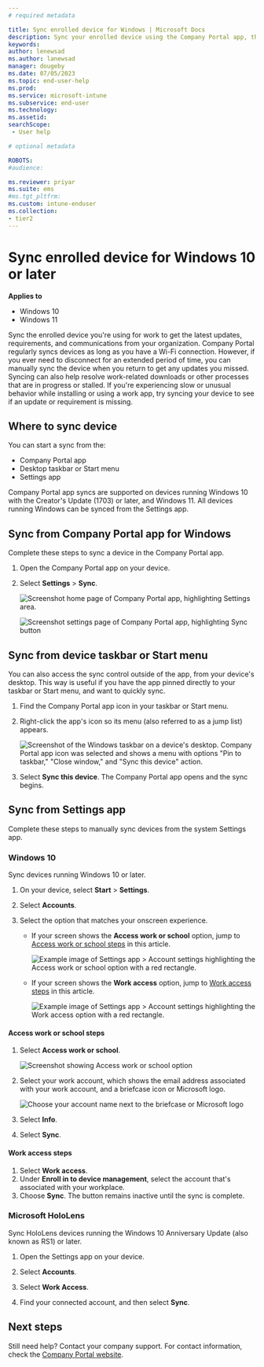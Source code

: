 ```yaml
---
# required metadata

title: Sync enrolled device for Windows | Microsoft Docs
description: Sync your enrolled device using the Company Portal app, the Start menu, the task bar, or the Settings app.
keywords:
author: lenewsad
ms.author: lanewsad
manager: dougeby
ms.date: 07/05/2023
ms.topic: end-user-help
ms.prod:
ms.service: microsoft-intune
ms.subservice: end-user
ms.technology:
ms.assetid: 
searchScope:
 - User help

# optional metadata

ROBOTS:  
#audience:

ms.reviewer: priyar
ms.suite: ems
#ms.tgt_pltfrm:
ms.custom: intune-enduser
ms.collection:
- tier2
---
```


# Sync enrolled device for Windows 10 or later    

**Applies to**  
- Windows 10  
- Windows 11  

Sync the enrolled device you're using for work to get the latest updates, requirements, and communications from your organization. Company Portal regularly syncs devices as long as you have a Wi-Fi connection. However, if you ever need to disconnect for an extended period of time, you can manually sync the device when you return to get any updates you missed. Syncing can also help resolve work-related downloads or other processes that are in progress or stalled. If you're experiencing slow or unusual behavior while installing or using a work app, try syncing your device to see if an update or requirement is missing.  

## Where to sync device  
You can start a sync from the:

* Company Portal app
* Desktop taskbar or Start menu
* Settings app

Company Portal app syncs are supported on devices running Windows 10 with the Creator's Update (1703) or later, and Windows 11.  All devices running Windows can be synced from the Settings app.  

## Sync from Company Portal app for Windows
Complete these steps to sync a device in the Company Portal app.  

1. Open the Company Portal app on your device.

2. Select **Settings** > **Sync**.

    ![Screenshot home page of Company Portal app, highlighting Settings area.](./media/RS1_homePage_settings_04.png)  
    
    ![Screenshot settings page of Company Portal app, highlighting Sync button](./media/RS1_settingspage_sync05.png)  

## Sync from device taskbar or Start menu   

You can also access the sync control outside of the app, from your device's desktop. This way is useful if you have the app pinned directly to your taskbar or Start menu, and want to quickly sync.  

1. Find the Company Portal app icon in your taskbar or Start menu.  
2. Right-click the app's icon so its menu (also referred to as a jump list) appears.  

    ![Screenshot of the Windows taskbar on a device's desktop. Company Portal app icon was selected and shows a menu with options "Pin to taskbar," "Close window," and "Sync this device" action.](./media/sync-device-from-start-menu-1807.png)  

3. Select **Sync this device**. The Company Portal app opens and the sync begins.  

## Sync from Settings app  
Complete these steps to manually sync devices from the system Settings app.  

### Windows 10   
Sync devices running Windows 10 or later.   
1. On your device, select **Start** > **Settings**.

2. Select **Accounts**.  

3. Select the option that matches your onscreen experience.  

    * If your screen shows the **Access work or school** option, jump to [Access work or school steps](#access-work-or-school-steps) in this article.  

      ![Example image of Settings app > Account settings highlighting the Access work or school option with a red rectangle.](./media/w10-enroll-rs1-connect-to-work-or-school.png)  

    * If your screen shows the **Work access** option, jump to [Work access steps](#work-access-steps) in this article.  

      ![Example image of Settings app > Account settings highlighting the Work access option with a red rectangle.](./media/win10pc-sync-3-work-access.png)  

#### Access work or school steps  

1. Select **Access work or school**.

    ![Screenshot showing Access work or school option](./media/w10-enroll-rs1-connect-to-work-or-school.png)  

2. Select your work account, which shows the email address associated with your work account, and a briefcase icon or Microsoft logo. 

     ![Choose your account name next to the briefcase or Microsoft logo](./media/win10pc-rs1-sync-info-button.png)

3. Select **Info**. 

4. Select **Sync**. 

#### Work access steps

1. Select **Work access**.  
2. Under **Enroll in to device management**, select the account that's associated with your workplace.  
3. Choose **Sync**. The button remains inactive until the sync is complete.  

### Microsoft HoloLens  
Sync HoloLens devices running the Windows 10 Anniversary Update (also known as RS1) or later.  

1. Open the Settings app on your device.  

2. Select **Accounts**.  
3. Select **Work Access**.  
4. Find your connected account, and then select **Sync**.  

## Next steps  

Still need help? Contact your company support. For contact information, check the [Company Portal website](https://go.microsoft.com/fwlink/?linkid=2010980).
